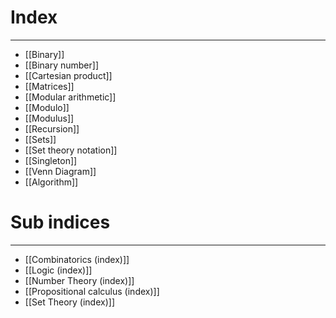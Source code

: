 # Index
---
- [[Binary]]
- [[Binary number]]
- [[Cartesian product]]
- [[Matrices]]
- [[Modular arithmetic]]
- [[Modulo]]
- [[Modulus]]
- [[Recursion]]
- [[Sets]]
- [[Set theory notation]]
- [[Singleton]]
- [[Venn Diagram]]
- [[Algorithm]]

# Sub indices
---
- [[Combinatorics (index)]]
- [[Logic (index)]]
- [[Number Theory (index)]]
- [[Propositional calculus (index)]]
- [[Set Theory (index)]]